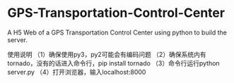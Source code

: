 # GPS-Transportation-Control-Center
A H5 Web of a GPS Transportation Control Center using python to build the server. 

使用说明
（1）确保使用py3，py2可能会有编码问题
（2）确保系统内有tornado，没有的话进入命令行，pip install tornado
（3）命令行运行python server.py
（4）打开浏览器，输入localhost:8000
